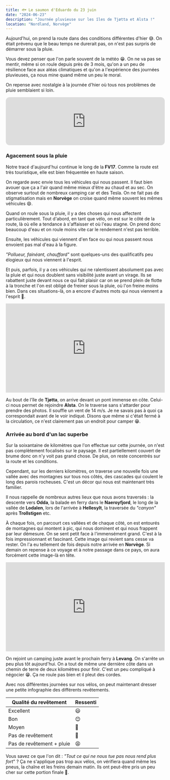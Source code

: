 ```yaml
---
title: 🐟 Le saumon d'Eduardo du 23 juin
date: "2024-06-23"
description: "Journée pluvieuse sur les îles de Tjøtta et Alsta !"
location: "Nordland, Norvège"
---
```


Aujourd'hui, on prend la route dans des conditions différentes d'hier 😅. On était prévenu que le beau temps ne durerait pas, on n'est pas surpris de démarrer sous la pluie.

Vous devez penser que l'on parle souvent de la météo 😁. On ne va pas se mentir, même si on roule depuis près de 3 mois, qu'on a un peu de résilience face aux aléas climatiques et qu'on a l'expérience des journées pluvieuses, ça nous mine quand même un peu le moral.

On repense avec nostalgie à la journée d'hier où tous nos problèmes de pluie semblaient si loin.

<iframe style="border-radius:12px" src="https://open.spotify.com/embed/track/3BQHpFgAp4l80e1XslIjNI?utm_source=generator" width="100%" height="152" frameBorder="0" allow="autoplay; clipboard-write; encrypted-media; picture-in-picture" loading="lazy"></iframe>

### Agacement sous la pluie

Notre tracé d'aujourd'hui continue le long de la **FV17**. Comme la route est très touristique, elle est bien fréquentée en haute saison.

On regarde avec envie tous les véhicules qui nous passent. Il faut bien avouer que ça a l'air quand même mieux d'être au chaud et au sec. On observe surtout de nombreux camping car et des Tesla. On ne fait pas de stigmatisation mais en **Norvège** on croise quand même souvent les mêmes véhicules 😄.

Quand on roule sous la pluie, il y a des choses qui nous affectent particulièrement. Tout d'abord, en tant que vélo, on est sur le côté de la route, là où elle a tendance à s'affaisser et où l'eau stagne. On prend donc beaucoup d'eau et on roule moins vite car le rendement n'est pas terrible.

Ensuite, les véhicules qui viennent d'en face ou qui nous passent nous envoient pas mal d'eau à la figure. 

*"Pollueur, fainéant, chauffard"* sont quelques-uns des qualificatifs peu élogieux qui nous viennent à l'esprit.

Et puis, parfois, il y a ces véhicules qui ne ralentissent absolument pas avec la pluie et qui nous doublent sans visibilité juste avant un virage. Ils se rabattent juste devant nous ce qui fait plaisir car on se prend plein de flotte à la tronche et l'on est obligé de freiner sous la pluie, où l'on freine moins bien. Dans ces situations-là, on a encore d'autres mots qui nous viennent a l'esprit 🤣.

<div style="width: 100%; height: 0; position: relative; padding-bottom: 56%;"><iframe src="https://giphy.com/embed/EPsdF1SvWrzHy" style="top: 0; left: 0; width: 100%; height: 100%; position: absolute; border: 0;" allowfullscreen scrolling="no" allow="encrypted-media;" class="giphy-embed"></iframe></div>

Au bout de l'île de **Tjøtta**, on arrive devant un pont immense en côte. Celui-ci nous permet de rejoindre **Alsta**. On le traverse sans s'attarder pour prendre des photos. Il souffle un vent de 14 m/s. Je ne savais pas à quoi ça correspondait avant de le voir indiqué. Disons que même si c'était fermé à la circulation, ce n'est clairement pas un endroit pour camper 😁.

### Arrivée au bord d'un lac superbe
Sur la soixantaine de kilomètres que l'on effectue sur cette journée, on n'est pas complètement focalisés sur le paysage. Il est partiellement couvert de brume donc on n'y voit pas grand chose. De plus, on reste concentrés sur la route et les conditions.

Cependant, sur les derniers kilomètres, on traverse une nouvelle fois une vallée avec des montagnes sur tous nos côtés, des cascades qui coulent le long des parois rocheuses. C'est un décor qui nous est maintenant très familier.

Il nous rappelle de nombreux autres lieux que nous avons traversés : la descente vers **Odda**, la balade en ferry dans le **Naeroyfjord**, le long de la vallée de **Lodalen**, lors de l'arrivée à **Hellesylt**, la traversée du *"canyon"* après **Trollstigen** etc.

À chaque fois, on parcourt ces vallées et de chaque côté, on est entourés de montagnes qui montent à pic, qui nous dominent et qui nous frappent par leur démesure. On se sent petit face à l'immensément grand. C'est à la fois impressionnant et fascinant. Cette image qui revient sans cesse va rester. On l'a eu tellement de fois depuis notre arrivée en **Norvège**. Si demain on repense à ce voyage et à notre passage dans ce pays, on aura forcément cette image-là en tête.

<div style="width: 100%; height: 0; position: relative; padding-bottom: 56%;"><iframe src="https://giphy.com/embed/2wX0gLjH30bzzxpP8K" style="top: 0; left: 0; width: 100%; height: 100%; position: absolute; border: 0;" allowfullscreen scrolling="no" allow="encrypted-media;" class="giphy-embed"></iframe></div>

On rejoint un camping juste avant le prochain ferry à **Levang**. On s'arrête un peu plus tôt aujourd'hui. On a tout de même une dernière côte dans un chemin de terre de deux kilomètres pour finir. C'est un peu compliqué à négocier 😁. Ça ne roule pas bien et il pleut des cordes.

Avec nos différentes journées sur nos vélos, on peut maintenant dresser une petite infographie des différents revêtements.

| Qualité du revêtement | Ressenti   |
|----|----|
| Excellent  | 😃   |
| Bon  | 😊   |
| Moyen  | 🫤   |
| Pas de revêtement  |  🥴  |
| Pas de revêtement + pluie  | 😩   |

Vous savez ce que l'on dit : *"Tout ce qui ne nous tue pas nous rend plus fort*" ? Ça ne s'applique pas trop aux vélos, on vérifiera quand même les pneus, la chaîne et les freins demain matin. Ils ont peut-être pris un peu cher sur cette portion finale 🤪.